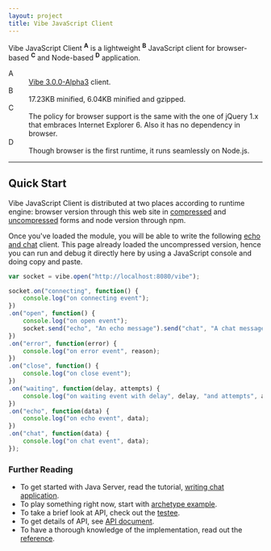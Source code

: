 ```yaml
---
layout: project
title: Vibe JavaScript Client
---
```


Vibe JavaScript Client <sup><strong>A</strong></sup> is a lightweight <sup><strong>B</strong></sup> JavaScript client for browser-based <sup><strong>C</strong></sup> and Node-based <sup><strong>D</strong></sup> application.

<dl>
    <dt>A</dt>
    <dd><a href="/projects/vibe-protocol/3.0.0-Alpha3">Vibe 3.0.0-Alpha3</a> client.</dd>
    <dt>B</dt>
    <dd>17.23KB minified, 6.04KB minified and gzipped.</dd>
    <dt>C</dt>
    <dd>The policy for browser support is the same with the one of jQuery 1.x that embraces Internet Explorer 6. Also it has no dependency in browser.</dd>
    <dt>D</dt>
    <dd>Though browser is the first runtime, it runs seamlessly on Node.js.</dd>
</dl>

---

## Quick Start
Vibe JavaScript Client is distributed at two places according to runtime engine: browser version through this web site in [compressed](/projects/vibe-javascript-client/3.0.0-Alpha3/vibe.min.js) and [uncompressed](/projects/vibe-javascript-client/3.0.0-Alpha3/vibe.js) forms and node version through npm.

Once you've loaded the module, you will be able to write the following [echo and chat](/projects/vibe-protocol/3.0.0-Alpha3/api/#module--vibe-protocol-) client. This page already loaded the uncompressed version, hence you can run and debug it directly here by using a JavaScript console and doing copy and paste.

```javascript
var socket = vibe.open("http://localhost:8080/vibe");

socket.on("connecting", function() {
    console.log("on connecting event");
})
.on("open", function() {
    console.log("on open event");
    socket.send("echo", "An echo message").send("chat", "A chat message");
})
.on("error", function(error) {
    console.log("on error event", reason);
})
.on("close", function() {
    console.log("on close event");
})
.on("waiting", function(delay, attempts) {
    console.log("on waiting event with delay", delay, "and attempts", attempts);
})
.on("echo", function(data) {
    console.log("on echo event", data);
})
.on("chat", function(data) {
    console.log("on chat event", data);
});
```

### Further Reading

* To get started with Java Server, read the tutorial, [writing chat application](/blog/writing-chat-application/).
* To play something right now, start with [archetype example](https://github.com/vibe-project/vibe-examples/tree/master/archetype/vibe-javascript-client).
* To take a brief look at API, check out the [testee](https://github.com/vibe-project/vibe-javascript-client/blob/v3.0.0-Alpha3/Gruntfile.js#L90-L132).
* To get details of API, see [API document](/projects/vibe-javascript-client/3.0.0-Alpha3/api/).
* To have a thorough knowledge of the implementation, read out the [reference](/projects/vibe-javascript-client/3.0.0-Alpha3/reference/).
